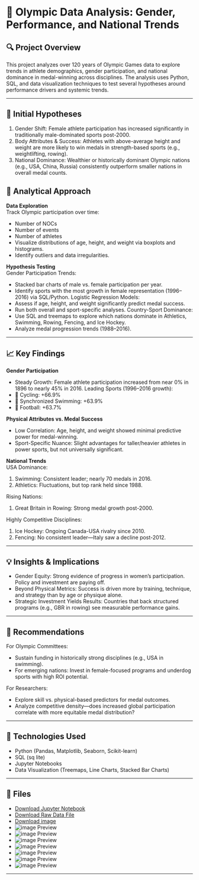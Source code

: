 # 🏅 Olympic Data Analysis: Gender, Performance, and National Trends

## 🔍 Project Overview

This project analyzes over 120 years of Olympic Games data to explore trends in athlete demographics, gender participation, and national dominance in medal-winning across disciplines. The analysis uses Python, SQL, and data visualization techniques to test several hypotheses around performance drivers and systemic trends.

---

## 📌 Initial Hypotheses

1. Gender Shift: Female athlete participation has increased significantly in traditionally male-dominated sports post-2000.
2. Body Attributes & Success: Athletes with above-average height and weight are more likely to win medals in strength-based sports (e.g., weightlifting, rowing).
3. National Dominance: Wealthier or historically dominant Olympic nations (e.g., USA, China, Russia) consistently outperform smaller nations in overall medal counts.

## 🧭 Analytical Approach
**Data Exploration**<br>
Track Olympic participation over time:<br>
- Number of NOCs
- Number of events
- Number of athletes
- Visualize distributions of age, height, and weight via boxplots and histograms.
- Identify outliers and data irregularities.

**Hypothesis Testing**<br>
Gender Participation Trends:<br>
- Stacked bar charts of male vs. female participation per year.
- Identify sports with the most growth in female representation (1996–2016) via SQL/Python.
Logistic Regression Models:<br>
- Assess if age, height, and weight significantly predict medal success.
- Run both overall and sport-specific analyses.
Country-Sport Dominance:<br>
- Use SQL and treemaps to explore which nations dominate in Athletics, Swimming, Rowing, Fencing, and Ice Hockey.
- Analyze medal progression trends (1988–2016).
---

## 📈 Key Findings

**Gender Participation**<br>
- Steady Growth: Female athlete participation increased from near 0% in 1896 to nearly 45% in 2016.
Leading Sports (1996–2016 growth):<br>
- 🥇 Cycling: +66.9%
- 🥈 Synchronized Swimming: +63.9%
- 🥉 Football: +63.7%

**Physical Attributes vs. Medal Success**<br>
- Low Correlation: Age, height, and weight showed minimal predictive power for medal-winning.
- Sport-Specific Nuance: Slight advantages for taller/heavier athletes in power sports, but not universally significant.

**National Trends**<br>
USA Dominance:<br>
1. Swimming: Consistent leader; nearly 70 medals in 2016.
2. Athletics: Fluctuations, but top rank held since 1988.<br>

Rising Nations:<br>
1. Great Britain in Rowing: Strong medal growth post-2000. <br>

Highly Competitive Disciplines:<br>
1. Ice Hockey: Ongoing Canada-USA rivalry since 2010.
2. Fencing: No consistent leader—Italy saw a decline post-2012.<br>
---


## 💡 Insights & Implications
- Gender Equity: Strong evidence of progress in women’s participation. Policy and investment are paying off.
- Beyond Physical Metrics: Success is driven more by training, technique, and strategy than by age or physique alone.
- Strategic Investment Yields Results: Countries that back structured programs (e.g., GBR in rowing) see measurable performance gains.

---

## 🎯 Recommendations
For Olympic Committees: <br>
- Sustain funding in historically strong disciplines (e.g., USA in swimming).
- For emerging nations: Invest in female-focused programs and underdog sports with high ROI potential.

For Researchers:<br>
- Explore skill vs. physical-based predictors for medal outcomes.
- Analyze competitive density—does increased global participation correlate with more equitable medal distribution?

---

## 📂 Technologies Used
- Python (Pandas, Matplotlib, Seaborn, Scikit-learn)
- SQL (sq lite)
- Jupyter Notebooks
- Data Visualization (Treemaps, Line Charts, Stacked Bar Charts)
---

## 📁 Files

- [Download Jupyter Notebook](notebook/Olympics%20120%20Years%20Demographic%20.ipynb)
- [Download Raw Data File](data/WA_Fn-UseC_-Telco-Customer-Churn.csv)
- [Download image](graphs_&_charts)
- ![image Preview](graphs_&_charts/01_linechart_1.png)
- ![image Preview](graphs_&_charts/02_Boxplot1.png)
- ![image Preview](graphs_&_charts/03_StackedBar_DualAxis_Line1.png)
- ![image Preview](graphs_&_charts/04_LR1.png)
- ![image Preview](graphs_&_charts/05_LR2.png)
- ![image Preview](graphs_&_charts/06_newplot.png)
- ![image Preview](graphs_&_charts/07_areachart_improved1.png)

---

